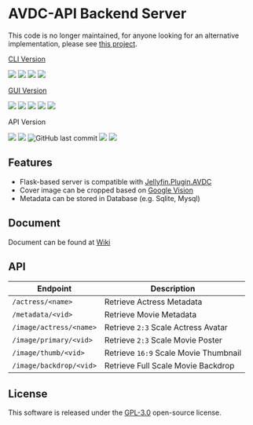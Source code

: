 # AVDC-API Backend Server

This code is no longer maintained, for anyone looking for an alternative implementation, please see [this project](https://github.com/javtube).

[CLI Version](https://github.com/yoshiko2/AV_Data_Capture)

![](https://img.shields.io/badge/build-passing-brightgreen.svg?style=flat)
![](https://img.shields.io/github/license/yoshiko2/av_data_capture.svg?style=flat)
![](https://img.shields.io/github/release/yoshiko2/av_data_capture.svg?style=flat)
![](https://img.shields.io/badge/Python-3.8-yellow.svg?style=flat&logo=python)

[GUI Version](https://github.com/moyy996/AVDC)

![](https://img.shields.io/badge/build-passing-brightgreen.svg?style=flat)
![](https://img.shields.io/github/license/moyy996/avdc.svg?style=flat)
![](https://img.shields.io/github/release/moyy996/avdc.svg?style=flat)
![](https://img.shields.io/badge/Python-3.6-yellow.svg?style=flat&logo=python)
![](https://img.shields.io/badge/Pyqt-5-blue.svg?style=flat)

API Version

![](https://img.shields.io/badge/build-passing-brightgreen.svg?style=flat)
![](https://img.shields.io/github/license/xjasonlyu/avdc-api.svg?style=flat)
![GitHub last commit](https://img.shields.io/github/last-commit/xjasonlyu/avdc-api)
![](https://img.shields.io/badge/Python-3.9-yellow.svg?style=flat&logo=python)
![](https://img.shields.io/badge/Flask-1.1.x-blue.svg?style=flat)

## Features

- Flask-based server is compatible with [Jellyfin.Plugin.AVDC](https://github.com/xjasonlyu/jellyfin-plugin-avdc)
- Cover image can be cropped based on [Google Vision](https://cloud.google.com/vision/docs/detecting-faces)
- Metadata can be stored in Database (e.g. Sqlite, Mysql)

## Document

Document can be found at [Wiki](https://github.com/xjasonlyu/avdc-api/wiki)

## API

| Endpoint | Description |
| --- | ----------- |
| `/actress/<name>` | Retrieve Actress Metadata|
| `/metadata/<vid>` | Retrieve Movie Metadata |
| `/image/actress/<name>` | Retrieve `2:3` Scale Actress Avatar |
| `/image/primary/<vid>` | Retrieve `2:3` Scale Movie Poster |
| `/image/thumb/<vid>` | Retrieve `16:9` Scale Movie Thumbnail |
| `/image/backdrop/<vid>` | Retrieve Full Scale Movie Backdrop |

## License

This software is released under the [GPL-3.0](LICENSE) open-source license.
